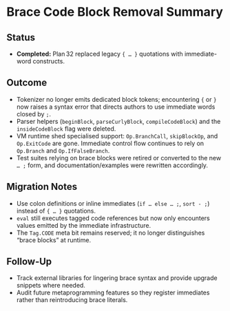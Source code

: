 # Brace Code Block Removal Summary

## Status
- **Completed:** Plan 32 replaced legacy `{ … }` quotations with immediate-word constructs.

## Outcome
- Tokenizer no longer emits dedicated block tokens; encountering `{` or `}` now raises a syntax error that directs authors to use immediate words closed by `;`.
- Parser helpers (`beginBlock`, `parseCurlyBlock`, `compileCodeBlock`) and the `insideCodeBlock` flag were deleted.
- VM runtime shed specialised support: `Op.BranchCall`, `skipBlockOp`, and `Op.ExitCode` are gone. Immediate control flow continues to rely on `Op.Branch` and `Op.IfFalseBranch`.
- Test suites relying on brace blocks were retired or converted to the new `… ;` form, and documentation/examples were rewritten accordingly.

## Migration Notes
- Use colon definitions or inline immediates (`if … else … ;`, `sort - ;`) instead of `{ … }` quotations.
- `eval` still executes tagged code references but now only encounters values emitted by the immediate infrastructure.
- The `Tag.CODE` meta bit remains reserved; it no longer distinguishes “brace blocks” at runtime.

## Follow-Up
- Track external libraries for lingering brace syntax and provide upgrade snippets where needed.
- Audit future metaprogramming features so they register immediates rather than reintroducing brace literals.
